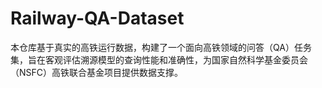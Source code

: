 # Railway-QA-Dataset
本仓库基于真实的高铁运行数据，构建了一个面向高铁领域的问答（QA）任务集，旨在客观评估溯源模型的查询性能和准确性，为国家自然科学基金委员会（NSFC）高铁联合基金项目提供数据支撑。
